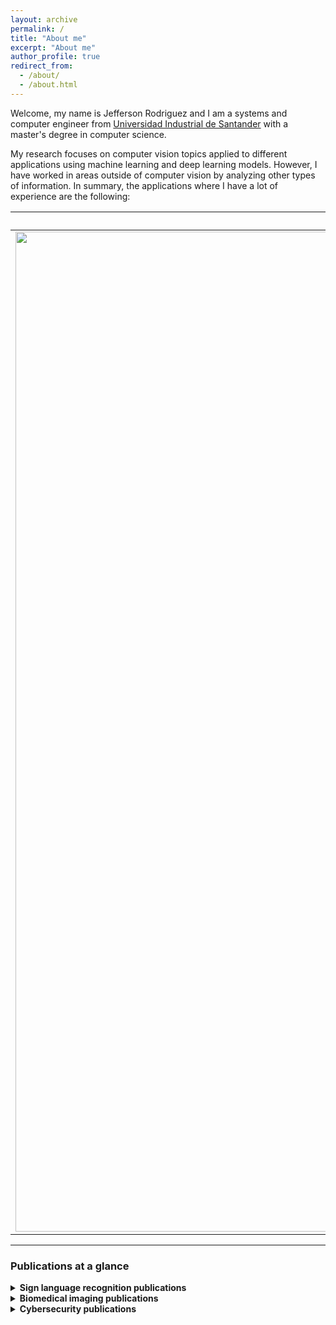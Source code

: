 ```yaml
---
layout: archive
permalink: /
title: "About me"
excerpt: "About me"
author_profile: true
redirect_from: 
  - /about/
  - /about.html
---
```


Welcome, my name is Jefferson Rodriguez and I am a systems and computer engineer from [Universidad Industrial de Santander](https://www.uis.edu.co/webUIS/es/index.jsp) with a master's degree in computer science.

My research focuses on computer vision topics applied to different applications using machine learning and deep learning models. However, I have worked in areas outside of computer vision by analyzing other types of information. In summary, the applications where I have a lot of experience are the following:

|Sign language recognition | Biomedical imaging applications |Cybersecurity |
|:-------------------------:|:-------------------------:|:-------------------------:|
|<img width="1600" alt="slr" src="/images/slr.png"> | <img width="1600" alt="biomedical" src="/images/biomedical.jpg">|<img width="1600" alt="cybersecurity" src="/images/series.jpg">|

---
### Publications at a glance
<details>
<summary><strong>Sign language recognition publications</strong></summary>
<ul>
    <li><font size="3">How important is motion in sign language translation?, IET Computer Vision, 2021.</font></li> 
    <li><font size="3">Understanding Motion in Sign Language: A New Structured Translation Dataset, ACCV, 2020.</font></li>  
    <li><font size="3">Towards on-line sign language recognition using cumulative SD-VLAD descriptors, CCC, 2018.</font></li>
    <li><font size="3">A kinematic gesture representation based on shape difference VLAD for sign language recognition, ICCVG, 2018.</font></li>
</ul> 
</details>

<details>
<summary><strong>Biomedical imaging publications</strong></summary>
  <ul>
    <li>Kinematic motion representation in Cine-MRI to support cardiac disease classification, TCIV, 2022.</li>
    <li>Deep learning representations to support COVID-19 diagnosis on CT-slices, Biomédica, 2021. </li>
    <li>A Covid-19 Patient Severity Stratification using a 3D Convolutional Strategy on CT-Scans, ISBI, 2021. </li>
    <li>Regional multiscale motion representation for cardiac disease prediction, STSIVA, 2019.</li>
  </ul>   
</details>

<details>
<summary><strong>Cybersecurity publications</strong></summary>
In progress  
</details>

